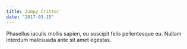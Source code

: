 ```yaml
---
title: Jumpy Critter
date: "2017-03-15"
---
```


Phasellus iaculis mollis sapien, eu suscipit felis pellentesque eu. Nullam interdum malesuada ante sit amet egestas.
